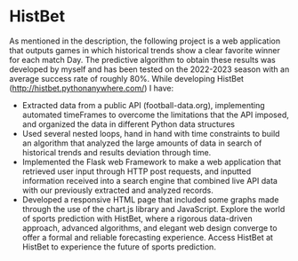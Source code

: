 # HistBet
As mentioned in the description, the following project is a web application that outputs games in which historical trends show a clear favorite winner for each match Day. The predictive algorithm to obtain these results was developed by myself and has been tested on the 2022-2023 season with an average success rate of roughly 80%. While developing HistBet (http://histbet.pythonanywhere.com/) I have:

- Extracted data from a public API (football-data.org), implementing automated timeFrames to overcome the limitations that the API imposed, and organized the data  in different Python data structures 
- Used several nested loops, hand in hand with time constraints to build an algorithm that analyzed the large amounts of data in search of historical trends and results deviation through time.
- Implemented the Flask web Framework to make a web application that retrieved user input through HTTP post requests, and inputted information received into a search engine that combined live API data with our previously extracted and analyzed records. 
- Developed a responsive HTML page that included some graphs made through the use of the chart.js library and JavaScript.
Explore the world of sports prediction with HistBet, where a rigorous data-driven approach, advanced algorithms, and elegant web design converge to offer a formal and reliable forecasting experience. Access HistBet at HistBet to experience the future of sports prediction.
